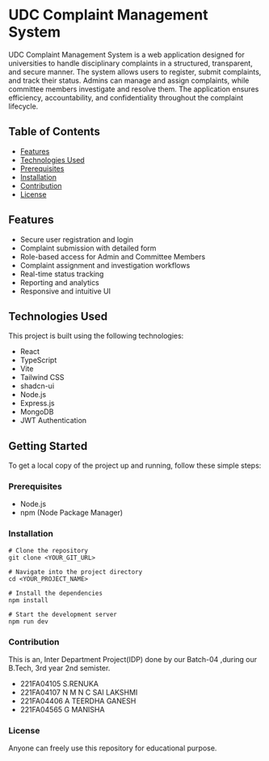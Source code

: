 # UDC Complaint Management System

UDC Complaint Management System is a web application designed for universities to handle disciplinary complaints in a structured, transparent, and secure manner. The system allows users to register, submit complaints, and track their status. Admins can manage and assign complaints, while committee members investigate and resolve them. The application ensures efficiency, accountability, and confidentiality throughout the complaint lifecycle.

## Table of Contents
- [Features](#features)
- [Technologies Used](#technologies-used)
- [Prerequisites](#prerequisites)
- [Installation](#installation)
- [Contribution](#contribution)
- [License](#license)

## Features
- Secure user registration and login
- Complaint submission with detailed form
- Role-based access for Admin and Committee Members
- Complaint assignment and investigation workflows
- Real-time status tracking
- Reporting and analytics
- Responsive and intuitive UI

## Technologies Used
This project is built using the following technologies:
- React
- TypeScript
- Vite
- Tailwind CSS
- shadcn-ui
- Node.js
- Express.js
- MongoDB
- JWT Authentication

## Getting Started
To get a local copy of the project up and running, follow these simple steps: 

### Prerequisites

- Node.js
- npm (Node Package Manager)

### Installation
```
# Clone the repository
git clone <YOUR_GIT_URL>

# Navigate into the project directory
cd <YOUR_PROJECT_NAME>

# Install the dependencies
npm install

# Start the development server
npm run dev
```

### Contribution
This is an, Inter Department Project(IDP) done by our Batch-04 ,during our B.Tech, 3rd year 2nd semister.
- 221FA04105  S.RENUKA                                                                          
- 221FA04107  N M N C SAI LAKSHMI
- 221FA04406  A TEERDHA GANESH                                                                 
- 221FA04565  G MANISHA

### License
Anyone can freely use this repository for educational purpose.

